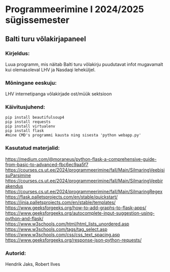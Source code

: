 # Programmeerimine I 2024/2025 sügissemester

## Balti turu võlakirjapaneel
### Kirjeldus:
Luua programm, mis näitab Balti turu võlakirju puudutavat infot mugavamalt kui olemasoleval LHV ja Nasdaqi leheküljel.

### Mõningane eeskuju:
LHV internetipanga võlakirjade ost/müük sektsioon

### Käivitusjuhend:
```
pip install beautifulsoup4
pip install requests
pip install virtualenv
pip install flask
#mine CMD's programmi kausta ning sisesta 'python webapp.py'
```

### Kasutatud materjalid:
https://medium.com/@moraneus/python-flask-a-comprehensive-guide-from-basic-to-advanced-fbc6ec9aa5f7 <br>
https://courses.cs.ut.ee/2024/programmeerimine/fall/Main/SilmaringVeebisisuParsimine <br>
https://courses.cs.ut.ee/2024/programmeerimine/fall/Main/SilmaringVeebirakendus <br>
https://courses.cs.ut.ee/2024/programmeerimine/fall/Main/SilmaringRegex <br>
https://flask.palletsprojects.com/en/stable/quickstart/ <br>
https://jinja.palletsprojects.com/en/stable/templates/ <br>
https://www.geeksforgeeks.org/how-to-add-graphs-to-flask-apps/ <br>
https://www.geeksforgeeks.org/autocomplete-input-suggestion-using-python-and-flask/ <br>
https://www.w3schools.com/html/html_lists_unordered.asp <br>
https://www.w3schools.com/tags/tag_select.asp <br>
https://www.w3schools.com/css/css_text_spacing.asp <br>
https://www.geeksforgeeks.org/response-json-python-requests/ <br>

### Autorid:
Hendrik Jaks, Robert Ilves
